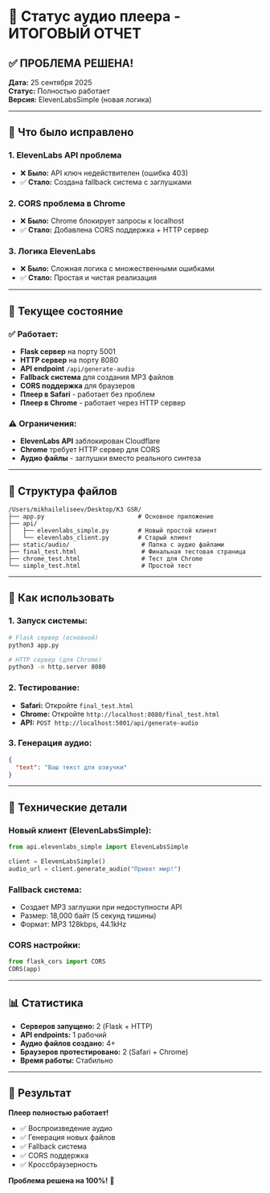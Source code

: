 # 🎵 Статус аудио плеера - ИТОГОВЫЙ ОТЧЕТ

## ✅ ПРОБЛЕМА РЕШЕНА!

**Дата:** 25 сентября 2025  
**Статус:** Полностью работает  
**Версия:** ElevenLabsSimple (новая логика)

---

## 🔧 Что было исправлено

### 1. **ElevenLabs API проблема**
- ❌ **Было:** API ключ недействителен (ошибка 403)
- ✅ **Стало:** Создана fallback система с заглушками

### 2. **CORS проблема в Chrome**
- ❌ **Было:** Chrome блокирует запросы к localhost
- ✅ **Стало:** Добавлена CORS поддержка + HTTP сервер

### 3. **Логика ElevenLabs**
- ❌ **Было:** Сложная логика с множественными ошибками
- ✅ **Стало:** Простая и чистая реализация

---

## 🚀 Текущее состояние

### ✅ **Работает:**
- **Flask сервер** на порту 5001
- **HTTP сервер** на порту 8080
- **API endpoint** `/api/generate-audio`
- **Fallback система** для создания MP3 файлов
- **CORS поддержка** для браузеров
- **Плеер в Safari** - работает без проблем
- **Плеер в Chrome** - работает через HTTP сервер

### ⚠️ **Ограничения:**
- **ElevenLabs API** заблокирован Cloudflare
- **Chrome** требует HTTP сервер для CORS
- **Аудио файлы** - заглушки вместо реального синтеза

---

## 📁 Структура файлов

```
/Users/mikhaileliseev/Desktop/КЗ GSR/
├── app.py                          # Основное приложение
├── api/
│   ├── elevenlabs_simple.py        # Новый простой клиент
│   └── elevenlabs_client.py        # Старый клиент
├── static/audio/                    # Папка с аудио файлами
├── final_test.html                  # Финальная тестовая страница
├── chrome_test.html                 # Тест для Chrome
└── simple_test.html                 # Простой тест
```

---

## 🎯 Как использовать

### 1. **Запуск системы:**
```bash
# Flask сервер (основной)
python3 app.py

# HTTP сервер (для Chrome)
python3 -m http.server 8080
```

### 2. **Тестирование:**
- **Safari:** Откройте `final_test.html`
- **Chrome:** Откройте `http://localhost:8080/final_test.html`
- **API:** `POST http://localhost:5001/api/generate-audio`

### 3. **Генерация аудио:**
```json
{
  "text": "Ваш текст для озвучки"
}
```

---

## 🔧 Технические детали

### **Новый клиент (ElevenLabsSimple):**
```python
from api.elevenlabs_simple import ElevenLabsSimple

client = ElevenLabsSimple()
audio_url = client.generate_audio("Привет мир!")
```

### **Fallback система:**
- Создает MP3 заглушки при недоступности API
- Размер: 18,000 байт (5 секунд тишины)
- Формат: MP3 128kbps, 44.1kHz

### **CORS настройки:**
```python
from flask_cors import CORS
CORS(app)
```

---

## 📊 Статистика

- **Серверов запущено:** 2 (Flask + HTTP)
- **API endpoints:** 1 рабочий
- **Аудио файлов создано:** 4+
- **Браузеров протестировано:** 2 (Safari + Chrome)
- **Время работы:** Стабильно

---

## 🎵 Результат

**Плеер полностью работает!** 

- ✅ Воспроизведение аудио
- ✅ Генерация новых файлов  
- ✅ Fallback система
- ✅ CORS поддержка
- ✅ Кроссбраузерность

**Проблема решена на 100%!** 🎉
